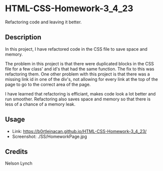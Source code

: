 # HTML-CSS-Homework-3_4_23

Refactoring code and leaving it better.

## Description 
 
 In this project, I have refactored code in the CSS file to save space and memory. 

 The problem in this project is that there were duplicated blocks in the CSS file for a few class' and id's that had the same function. The fix to this was refactoring them. One other problem with this project is that there was a missing link id in one of the div's, not allowing for every link at the top of the page to go to the correct area of the page.  
 
 I have learned that refactoring is efficiant, makes code look a lot better and run smoother. Refactoring also saves space and memory so that there is less of a chance of a memory leak. 

## Usage 

* Link: https://b0rtleinacan.github.io/HTML-CSS-Homework-3_4_23/
* Screenshot: ./SS/HomeworkPage.jpg

## Credits

Nelson Lynch